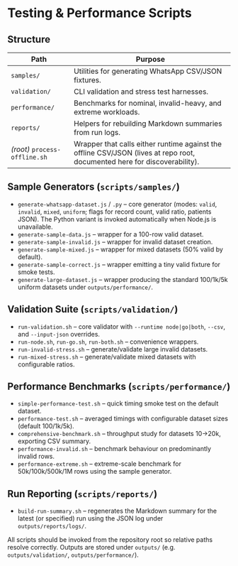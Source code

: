 # Testing & Performance Scripts

## Structure
| Path | Purpose |
| --- | --- |
| `samples/` | Utilities for generating WhatsApp CSV/JSON fixtures. |
| `validation/` | CLI validation and stress test harnesses. |
| `performance/` | Benchmarks for nominal, invalid-heavy, and extreme workloads. |
| `reports/` | Helpers for rebuilding Markdown summaries from run logs. |
| _(root)_ `process-offline.sh` | Wrapper that calls either runtime against the offline CSV/JSON (lives at repo root, documented here for discoverability). |

## Sample Generators (`scripts/samples/`)
- `generate-whatsapp-dataset.js` / `.py` – core generator (modes: `valid`, `invalid`, `mixed`, `uniform`; flags for record count, valid ratio, patients JSON). The Python variant is invoked automatically when Node.js is unavailable.
- `generate-sample-data.js` – wrapper for a 100-row valid dataset.
- `generate-sample-invalid.js` – wrapper for invalid dataset creation.
- `generate-sample-mixed.js` – wrapper for mixed datasets (50% valid by default).
- `generate-sample-correct.js` – wrapper emitting a tiny valid fixture for smoke tests.
- `generate-large-dataset.js` – wrapper producing the standard 100/1k/5k uniform datasets under `outputs/performance/`.

## Validation Suite (`scripts/validation/`)
- `run-validation.sh` – core validator with `--runtime node|go|both`, `--csv`, and `--input-json` overrides.
- `run-node.sh`, `run-go.sh`, `run-both.sh` – convenience wrappers.
- `run-invalid-stress.sh` – generate/validate large invalid datasets.
- `run-mixed-stress.sh` – generate/validate mixed datasets with configurable ratios.

## Performance Benchmarks (`scripts/performance/`)
- `simple-performance-test.sh` – quick timing smoke test on the default dataset.
- `performance-test.sh` – averaged timings with configurable dataset sizes (default 100/1k/5k).
- `comprehensive-benchmark.sh` – throughput study for datasets 10→20k, exporting CSV summary.
- `performance-invalid.sh` – benchmark behaviour on predominantly invalid rows.
- `performance-extreme.sh` – extreme-scale benchmark for 50k/100k/500k/1M rows using the sample generator.

## Run Reporting (`scripts/reports/`)
- `build-run-summary.sh` – regenerates the Markdown summary for the latest (or specified) run using the JSON log under `outputs/reports/logs/`.

All scripts should be invoked from the repository root so relative paths resolve correctly. Outputs are stored under `outputs/` (e.g. `outputs/validation/`, `outputs/performance/`).
